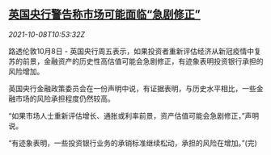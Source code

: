 <!--1633690862000-->
[英国央行警告称市场可能面临“急剧修正”](https://cn.reuters.com/article/uk-boe-market-correction-1008-idCNKBS2GY13O)
------

<div><i>2021-10-08T10:53:32Z</i></div><p>路透伦敦10月8日 - 英国央行周五表示，如果投资者重新评估经济从新冠疫情中复苏的前景，金融资产的历史性高估值可能会急剧修正，有迹象表明投资银行承担的风险增加。</p><p>英国央行金融政策委员会在一份声明中说，有证据表明，与历史水平相比，一些金融市场的风险承担程度仍然较高。</p><p>“如果市场人士重新评估增长、通胀或利率前景，资产估值可能会急剧修正，”声明说。</p><p>“有迹象表明，一些投资银行业务的承销标准继续松动，承担的风险在增加。”(完)</p>
